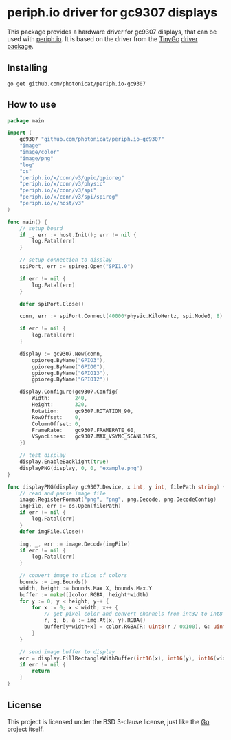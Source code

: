 # periph.io driver for gc9307 displays

This package provides a hardware driver for gc9307 displays, that can be used with [periph.io](https://periph.io/).
It is based on the driver from the [TinyGo](https://tinygo.org) [driver package](https://github.com/tinygo-org/drivers).


## Installing

```shell
go get github.com/photonicat/periph.io-gc9307
```

## How to use


```go
package main

import (
	gc9307 "github.com/photonicat/periph.io-gc9307"
	"image"
	"image/color"
	"image/png"
	"log"
	"os"
	"periph.io/x/conn/v3/gpio/gpioreg"
	"periph.io/x/conn/v3/physic"
	"periph.io/x/conn/v3/spi"
	"periph.io/x/conn/v3/spi/spireg"
	"periph.io/x/host/v3"
)

func main() {
	// setup board
	if _, err := host.Init(); err != nil {
		log.Fatal(err)
	}

	// setup connection to display
	spiPort, err := spireg.Open("SPI1.0")

	if err != nil {
		log.Fatal(err)
	}

	defer spiPort.Close()

	conn, err := spiPort.Connect(40000*physic.KiloHertz, spi.Mode0, 8)

	if err != nil {
		log.Fatal(err)
	}

	display := gc9307.New(conn,
		gpioreg.ByName("GPIO3"),
		gpioreg.ByName("GPIO0"),
		gpioreg.ByName("GPIO13"),
		gpioreg.ByName("GPIO12"))

	display.Configure(gc9307.Config{
		Width:        240,
		Height:       320,
		Rotation:     gc9307.ROTATION_90,
		RowOffset:    0,
		ColumnOffset: 0,
		FrameRate:    gc9307.FRAMERATE_60,
		VSyncLines:   gc9307.MAX_VSYNC_SCANLINES,
	})

	// test display
	display.EnableBacklight(true)
	displayPNG(display, 0, 0, "example.png")
}

func displayPNG(display gc9307.Device, x int, y int, filePath string) {
	// read and parse image file
	image.RegisterFormat("png", "png", png.Decode, png.DecodeConfig)
	imgFile, err := os.Open(filePath)
	if err != nil {
		log.Fatal(err)
	}
	defer imgFile.Close()

	img, _, err := image.Decode(imgFile)
	if err != nil {
		log.Fatal(err)
	}

	// convert image to slice of colors
	bounds := img.Bounds()
	width, height := bounds.Max.X, bounds.Max.Y
	buffer := make([]color.RGBA, height*width)
	for y := 0; y < height; y++ {
		for x := 0; x < width; x++ {
			// get pixel color and convert channels from int32 to int8
			r, g, b, a := img.At(x, y).RGBA()
			buffer[y*width+x] = color.RGBA{R: uint8(r / 0x100), G: uint8(g / 0x100), B: uint8(b / 0x100), A: uint8(a / 0x100)}
		}
	}

	// send image buffer to display
	err = display.FillRectangleWithBuffer(int16(x), int16(y), int16(width), int16(height), buffer)
	if err != nil {
		return
	}
}
```

## License

This project is licensed under the BSD 3-clause license, just like the [Go project](https://golang.org/LICENSE) itself.

